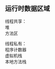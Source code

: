 

## 运行时数据区域  
线程共享：  
堆  
方法区  

线程私有：  
程序计数器  
虚拟机栈  
本地方法栈  









































